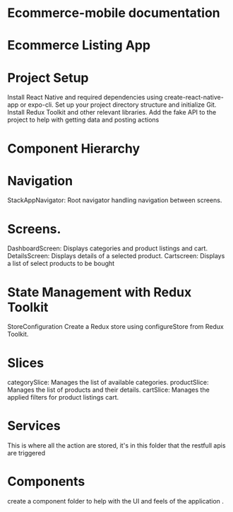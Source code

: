 # Ecommerce-mobile documentation
# Ecommerce Listing App

# Project Setup
Install React Native and required dependencies using create-react-native-app or expo-cli.
Set up your project directory structure and initialize Git.
Install Redux Toolkit and other relevant libraries.
Add the fake API to the project to help with getting data and posting actions

# Component Hierarchy

# Navigation 
StackAppNavigator: Root navigator handling navigation between screens.

# Screens.
DashboardScreen: Displays categories and product listings and cart.
DetailsScreen: Displays details of a selected product.
Cartscreen: Displays a list of select products to be bought

# State Management with Redux Toolkit
StoreConfiguration
Create a Redux store using configureStore from Redux Toolkit.

# Slices
categorySlice: Manages the list of available categories.
productSlice: Manages the list of products and their details.
cartSlice: Manages the applied filters for product listings cart.

# Services 
This is where all the action are stored, it's in this folder that the restfull apis are triggered 

# Components
create a component folder to help with the UI and feels of the application .
